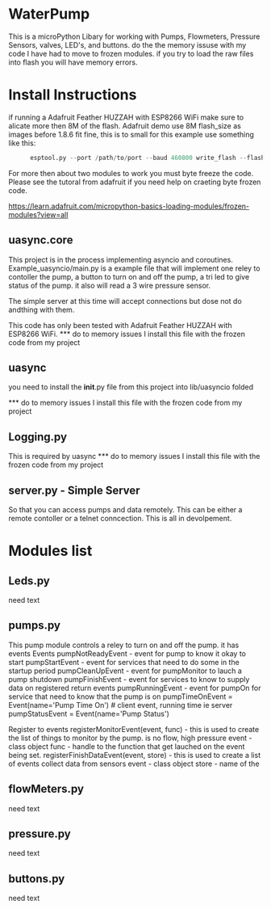 # WaterPump
This is a microPython Libary for working with Pumps, Flowmeters, Pressure Sensors, valves, LED's, and buttons.
do the the memory issuse with my code I have had to move to frozen modules. if you try to load the raw files into flash you will have memory errors. 

# Install Instructions
if running a Adafruit Feather HUZZAH with ESP8266 WiFi make sure to alicate more then 8M of the flash.
Adafruit demo use 8M flash_size as images before 1.8.6 fit fine, this is to small for this
example use something like this:
```python
      esptool.py --port /path/to/port --baud 460800 write_flash --flash_size=32m 0 /path/to/image
``` 

For more then about two modules to work you must byte freeze the code. Please see the tutoral from adafruit if you need help on craeting byte frozen code.

https://learn.adafruit.com/micropython-basics-loading-modules/frozen-modules?view=all

## uasync.core
This project is in the process implementing asyncio and coroutines. Example_uasyncio/main.py
is a example file that will implement one reley to contoller the pump, a button to turn on and
off the pump, a tri led to give status of the pump. it also will read a 3 wire pressure sensor. 

The simple server at this time will accept connections but dose not do andthing with them. 

This code has only been tested with Adafruit Feather HUZZAH with ESP8266 WiFi.
*** do to memory issues I install this file with the frozen code from my project
## uasync
you need to install the __init__.py file from this project into lib/uasyncio folded

*** do to memory issues I install this file with the frozen code from my project

## Logging.py
This is required by uasync 
*** do to memory issues I install this file with the frozen code from my project

## server.py - Simple Server
So that you can access pumps and data remotely. This can be either a remote contoller or a
telnet conncection. This is all in devolpement. 


# Modules list

## Leds.py
need text

## pumps.py
This pump module controls a reley to turn on and off the pump. it has events 
Events
    pumpNotReadyEvent - event for pump to know it okay to start
    pumpStartEvent - event for services that need to do some in the startup period
    pumpCleanUpEvent - event for pumpMonitor to lauch a pump shutdown 
    pumpFinishEvent - event for services to know to supply data on registered return events
    pumpRunningEvent - event for pumpOn for service that need to know that the pump is on
    pumpTimeOnEvent = Event(name='Pump Time On') # client event, running time ie server
    pumpStatusEvent = Event(name='Pump Status')

Register to events 
    registerMonitorEvent(event, func) - this is used to create the list of things to monitor by the pump. is no flow, high pressure
        event - class object
        func - handle to the function that get lauched on the event being set.
    registerFinishDataEvent(event, store) - this is used to create a list of events collect data from sensors
        event - class object
        store - name of the 
      

## flowMeters.py
need text

## pressure.py
need text

## buttons.py
need text




